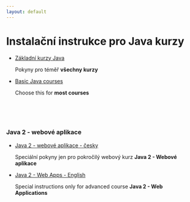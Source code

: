 ```yaml
---
layout: default
---
```

Instalační instrukce pro Java kurzy
===================================

*   [Základní kurzy Java](latest/community/)

    Pokyny pro téměř **všechny kurzy**


*   [Basic Java courses](latest/community/)

    Choose this for **most courses**

<br/>
<br/>
<br/>

### Java 2 - webové aplikace

*   [Java 2 - webové aplikace - česky](latest/ultimate/)

    Speciální pokyny jen pro pokročilý webový kurz **Java 2 - Webové aplikace**

*   [Java 2 - Web Apps - English](latest/ultimate/)

    Special instructions only for advanced course **Java 2 - Web Applications**
